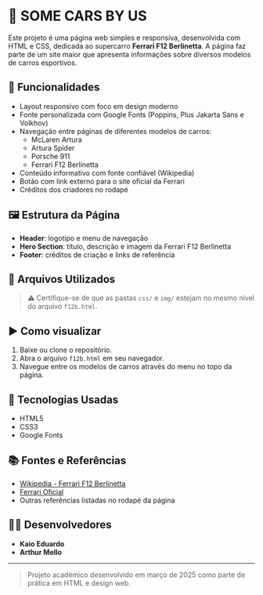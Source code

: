 # 🚗 SOME CARS BY US

Este projeto é uma página web simples e responsiva, desenvolvida com HTML e CSS, dedicada ao supercarro **Ferrari F12 Berlinetta**. A página faz parte de um site maior que apresenta informações sobre diversos modelos de carros esportivos.

## 📌 Funcionalidades

- Layout responsivo com foco em design moderno
- Fonte personalizada com Google Fonts (Poppins, Plus Jakarta Sans e Volkhov)
- Navegação entre páginas de diferentes modelos de carros:
  - McLaren Artura
  - Artura Spider
  - Porsche 911
  - Ferrari F12 Berlinetta
- Conteúdo informativo com fonte confiável (Wikipedia)
- Botão com link externo para o site oficial da Ferrari
- Créditos dos criadores no rodapé

## 🖼️ Estrutura da Página

- **Header**: logotipo e menu de navegação
- **Hero Section**: título, descrição e imagem da Ferrari F12 Berlinetta
- **Footer**: créditos de criação e links de referência

## 🧾 Arquivos Utilizados


> ⚠️ Certifique-se de que as pastas `css/` e `img/` estejam no mesmo nível do arquivo `f12b.html`.

## ▶️ Como visualizar

1. Baixe ou clone o repositório.
2. Abra o arquivo `f12b.html` em seu navegador.
3. Navegue entre os modelos de carros através do menu no topo da página.

## 🧠 Tecnologias Usadas

- HTML5
- CSS3
- Google Fonts

## 📚 Fontes e Referências

- [Wikipedia - Ferrari F12 Berlinetta](https://pt.wikipedia.org/wiki/Ferrari_F12_Berlinetta)
- [Ferrari Oficial](https://www.ferrari.com/en-EN/auto/f12-berlinetta)
- Outras referências listadas no rodapé da página

## 👨‍💻 Desenvolvedores

- **Kaio Eduardo**
- **Arthur Mello**

---

> Projeto acadêmico desenvolvido em março de 2025 como parte de prática em HTML e design web.
